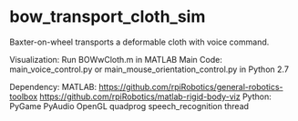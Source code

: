 # bow_transport_cloth_sim
Baxter-on-wheel transports a deformable cloth with voice command.

Visualization: 
Run BOWwCloth.m in MATLAB
Main Code: 
main_voice_control.py or main_mouse_orientation_control.py in Python 2.7

Dependency:
MATLAB:
https://github.com/rpiRobotics/general-robotics-toolbox
https://github.com/rpiRobotics/matlab-rigid-body-viz
Python:
PyGame
PyAudio
OpenGL
quadprog
speech_recognition
thread
